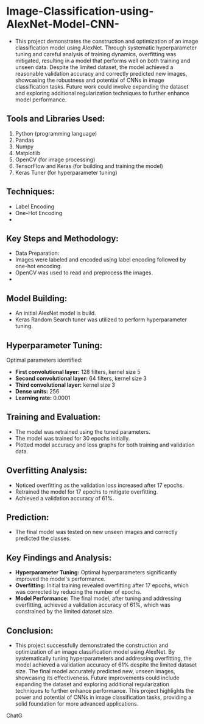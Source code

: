 # Image-Classification-using-AlexNet-Model-CNN-

* This project demonstrates the construction and optimization of an image classification model using AlexNet. Through systematic hyperparameter tuning and careful analysis of training dynamics, overfitting was mitigated, resulting in a model that performs well on both training and unseen data. Despite the limited dataset, the model achieved a reasonable validation accuracy and correctly predicted new images, showcasing the robustness and potential of CNNs in image classification tasks. Future work could involve expanding the dataset and exploring additional regularization techniques to further enhance model performance.

## Tools and Libraries Used:
1. Python (programming language)
2. Pandas
3. Numpy
4. Matplotlib
5. OpenCV (for image processing)
6. TensorFlow and Keras (for building and training the model)
7. Keras Tuner (for hyperparameter tuning)
 
## Techniques:
 * Label Encoding
 * One-Hot Encoding
 *  
## Key Steps and Methodology:

 * Data Preparation:
 * Images were labeled and encoded using label encoding followed by one-hot encoding.
 * OpenCV was used to read and preprocess the images.
 * 
## Model Building:

* An initial AlexNet model is build.
* Keras Random Search tuner was utilized to perform hyperparameter tuning.

## Hyperparameter Tuning:

Optimal parameters identified:

* **First convolutional layer:** 128 filters, kernel size 5
* **Second convolutional layer:** 64 filters, kernel size 3
* **Third convolutional layer:** kernel size 3
* **Dense units:** 256
* **Learning rate:** 0.0001
  
## Training and Evaluation:

 * The model was retrained using the tuned parameters.
 * The model was trained for 30 epochs initially.
 * Plotted model accuracy and loss graphs for both training and validation data.

## Overfitting Analysis:

* Noticed overfitting as the validation loss increased after 17 epochs.
* Retrained the model for 17 epochs to mitigate overfitting.
* Achieved a validation accuracy of 61%.

## Prediction:

* The final model was tested on new unseen images and correctly predicted the classes.

## Key Findings and Analysis:

* **Hyperparameter Tuning:** Optimal hyperparameters significantly improved the model's performance.
* **Overfitting:** Initial training revealed overfitting after 17 epochs, which was corrected by reducing the number of epochs.
* **Model Performance:** The final model, after tuning and addressing overfitting, achieved a validation accuracy of 61%, which was constrained by the limited dataset size.

## Conclusion:

* This project successfully demonstrated the construction and optimization of an image classification model using AlexNet. By systematically tuning hyperparameters and addressing overfitting, the model achieved a validation accuracy of 61% despite the limited dataset size. The final model accurately predicted new, unseen images, showcasing its effectiveness. Future improvements could include expanding the dataset and exploring additional regularization techniques to further enhance performance. This project highlights the power and potential of CNNs in image classification tasks, providing a solid foundation for more advanced applications.












ChatG
